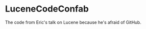 LuceneCodeConfab
================

The code from Eric's talk on Lucene because he's afraid of GitHub.
